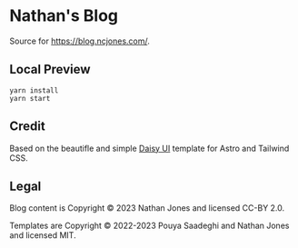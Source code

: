 # Nathan's Blog

Source for https://blog.ncjones.com/.


## Local Preview

```
yarn install
yarn start
```


## Credit

Based on the beautifle and simple [Daisy UI](https://github.com/saadeghi/daisy-blog) template for Astro and Tailwind CSS.


## Legal

Blog content is Copyright © 2023 Nathan Jones and licensed CC-BY 2.0.

Templates are Copyright © 2022-2023 Pouya Saadeghi and Nathan Jones and licensed MIT.

